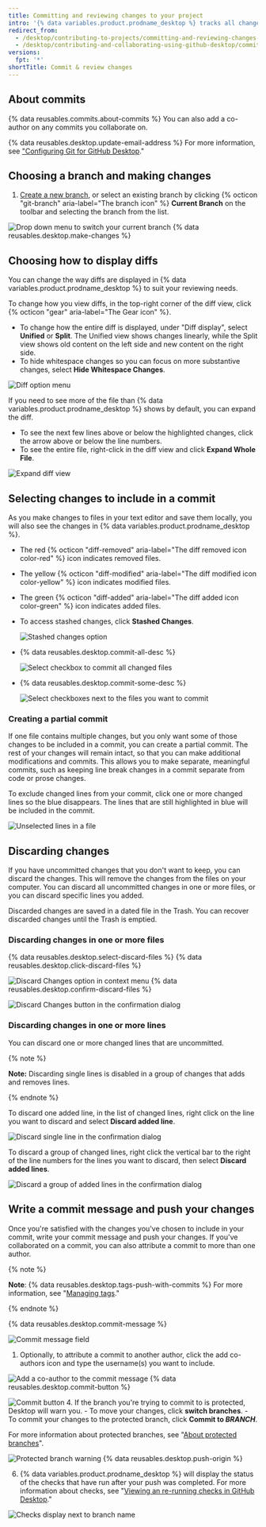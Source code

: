 ```yaml
---
title: Committing and reviewing changes to your project
intro: '{% data variables.product.prodname_desktop %} tracks all changes to all files as you edit them. You can decide how to group the changes to create meaningful commits.'
redirect_from:
  - /desktop/contributing-to-projects/committing-and-reviewing-changes-to-your-project
  - /desktop/contributing-and-collaborating-using-github-desktop/committing-and-reviewing-changes-to-your-project
versions:
  fpt: '*'
shortTitle: Commit & review changes
---
```

## About commits

{% data reusables.commits.about-commits %} You can also add a co-author on any commits you collaborate on.

{% data reusables.desktop.update-email-address %} For more information, see ["Configuring Git for GitHub Desktop](/desktop/getting-started-with-github-desktop/configuring-git-for-github-desktop)."

## Choosing a branch and making changes

1. [Create a new branch](/desktop/guides/contributing-to-projects/managing-branches), or select an existing branch by clicking {% octicon "git-branch" aria-label="The branch icon" %} **Current Branch** on the toolbar and selecting the branch from the list.

  ![Drop down menu to switch your current branch](/assets/images/help/desktop/select-branch-from-dropdown.png)
{% data reusables.desktop.make-changes %}

## Choosing how to display diffs

You can change the way diffs are displayed in {% data variables.product.prodname_desktop %} to suit your reviewing needs.

To change how you view diffs, in the top-right corner of the diff view, click {% octicon "gear" aria-label="The Gear icon" %}.
- To change how the entire diff is displayed, under "Diff display", select  **Unified** or **Split**. The Unified view shows changes linearly, while the Split view shows old content on the left side and new content on the right side.
- To hide whitespace changes so you can focus on more substantive changes, select **Hide Whitespace Changes**.

![Diff option menu](/assets/images/help/desktop/diff-selection.png)

If you need to see more of the file than {% data variables.product.prodname_desktop %} shows by default, you can expand the diff. 
- To see the next few lines above or below the highlighted changes, click the arrow above or below the line numbers. 
- To see the entire file, right-click in the diff view and click **Expand Whole File**.

![Expand diff view](/assets/images/help/desktop/expand-diff-view.png)

## Selecting changes to include in a commit

As you make changes to files in your text editor and save them locally, you will also see the changes in {% data variables.product.prodname_desktop %}.

* The red {% octicon "diff-removed" aria-label="The diff removed icon color-red" %} icon indicates removed files.
* The yellow {% octicon "diff-modified" aria-label="The diff modified icon color-yellow" %} icon indicates modified files.
* The green {% octicon "diff-added" aria-label="The diff added icon color-green" %} icon indicates added files.
* To access stashed changes, click **Stashed Changes**.

  ![Stashed changes option](/assets/images/help/desktop/stashed-changes.png)
* {% data reusables.desktop.commit-all-desc %}

  ![Select checkbox to commit all changed files](/assets/images/help/desktop/commit-all.png)
* {% data reusables.desktop.commit-some-desc %}

  ![Select checkboxes next to the files you want to commit](/assets/images/help/desktop/commit-some.png)

### Creating a partial commit

If one file contains multiple changes, but you only want some of those changes to be included in a commit, you can create a partial commit. The rest of your changes will remain intact, so that you can make additional modifications and commits. This allows you to make separate, meaningful commits, such as keeping line break changes in a commit separate from code or prose changes.

To exclude changed lines from your commit, click one or more changed lines so the blue disappears. The lines that are still highlighted in blue will be included in the commit.

  ![Unselected lines in a file](/assets/images/help/desktop/partial-commit.png)

## Discarding changes
If you have uncommitted changes that you don't want to keep, you can discard the changes. This will remove the changes from the files on your computer. You can discard all uncommitted changes in one or more files, or you can discard specific lines you added.

Discarded changes are saved in a dated file in the Trash. You can recover discarded changes until the Trash is emptied.

### Discarding changes in one or more files

{% data reusables.desktop.select-discard-files %}
{% data reusables.desktop.click-discard-files %}

  ![Discard Changes option in context menu](/assets/images/help/desktop/discard-changes-mac.png)
{% data reusables.desktop.confirm-discard-files %}

  ![Discard Changes button in the confirmation dialog](/assets/images/help/desktop/discard-changes-confirm-mac.png)

### Discarding changes in one or more lines
You can discard one or more changed lines that are uncommitted.

{% note %}

**Note:** Discarding single lines is disabled in a group of changes that adds and removes lines.

{% endnote %}

To discard one added line, in the list of changed lines, right click on the line you want to discard and select **Discard added line**.

  ![Discard single line in the confirmation dialog](/assets/images/help/desktop/discard-single-line.png)

To discard a group of changed lines, right click the vertical bar to the right of the line numbers for the lines you want to discard, then select **Discard added lines**.

  ![Discard a group of added lines in the confirmation dialog](/assets/images/help/desktop/discard-multiple-lines.png)


## Write a commit message and push your changes

Once you're satisfied with the changes you've chosen to include in your commit, write your commit message and push your changes. If you've collaborated on a commit, you can also attribute a commit to more than one author.

{% note %}

**Note**: {% data reusables.desktop.tags-push-with-commits %} For more information, see "[Managing tags](/desktop/contributing-and-collaborating-using-github-desktop/managing-commits/managing-tags)."

{% endnote %}

{% data reusables.desktop.commit-message %}

  ![Commit message field](/assets/images/help/desktop/commit-message.png)
1. Optionally, to attribute a commit to another author, click the add co-authors icon and type the username(s) you want to include.

  ![Add a co-author to the commit message](/assets/images/help/desktop/add-co-author-commit.png)
{% data reusables.desktop.commit-button %}

  ![Commit button](/assets/images/help/desktop/commit-button.png)
4. If the branch you're trying to commit to is protected, Desktop will warn you.
    - To move your changes, click **switch branches**.
    - To commit your changes to the protected branch, click **Commit to _BRANCH_**.

  For more information about protected branches, see "[About protected branches](/github/administering-a-repository/about-protected-branches)".

  ![Protected branch warning](/assets/images/help/desktop/protected-branch-warning.png)
{% data reusables.desktop.push-origin %}

6. {% data variables.product.prodname_desktop %} will display the status of the checks that have run after your push was completed. For more information about checks, see "[Viewing an re-running checks in GitHub Desktop](/desktop/contributing-and-collaborating-using-github-desktop/working-with-your-remote-repository-on-github-or-github-enterprise/viewing-and-re-running-checks-in-github-desktop)."

 ![Checks display next to branch name](/assets/images/help/desktop/checks-dialog.png)
